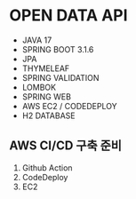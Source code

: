 # OPEN DATA API

- JAVA 17
- SPRING BOOT 3.1.6
- JPA
- THYMELEAF
- SPRING VALIDATION
- LOMBOK
- SPRING WEB
- AWS EC2 / CODEDEPLOY
- H2 DATABASE

## AWS CI/CD 구축 준비
1. Github Action
2. CodeDeploy
3. EC2